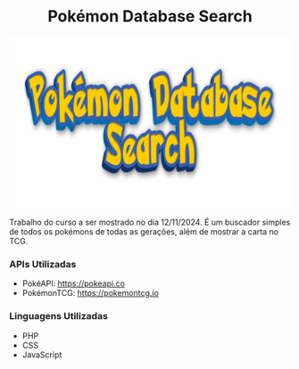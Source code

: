 <h1 align="center"> Pokémon Database Search </h1>

<p align="center"><img src="img/Pokemon Database Search.png" alt="Image" height="308" width="1024"/></p>

Trabalho do curso a ser mostrado no dia 12/11/2024. É um buscador simples de todos os pokémons de todas as gerações, além de mostrar a carta no TCG.

### APIs Utilizadas
- PokéAPI: https://pokeapi.co
- PokémonTCG: https://pokemontcg.io

### Linguagens Utilizadas
- PHP
- CSS
- JavaScript
